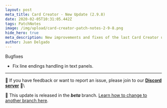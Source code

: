 ```yaml
---
layout: post
meta_title: Card Creator - New Update (2.9.8)
date: 2020-02-05T10:31:05.442Z
tags: PatchNotes
image: /img/upload/card-creator-patch-notes-2-9-8.png
hide_hero: true
meta_description: New improvements and fixes of the last Card Creator update!
author: Juan Delgado
---
```

<!--StartFragment-->

Bugfixes

* Fix line endings handling in text panels.

---

📌 If you have feedback or want to report an issue, please join to our **[Discord server](http://discord.gg/pixelatto)** 💬\

📌 This update is released in the ***beta*** branch. [Learn how to change to another branch here](/blog/beta-and-legacy-versions).